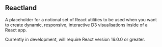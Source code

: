 ## Reactland

A placeholder for a notional set of React utilities to be used when you want to create dynamic, responsive, interactive D3 visualisations inside of a React app.

Currently in development, will require React version 16.0.0 or greater.

